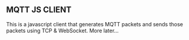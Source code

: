 ## MQTT JS CLIENT

This is a javascript client that generates MQTT packets and sends those packets using TCP & WebSocket. More later...
